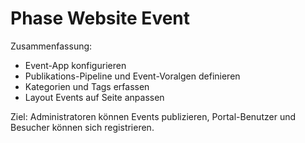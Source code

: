 # Phase Website Event

Zusammenfassung:

* Event-App konfigurieren
* Publikations-Pipeline und Event-Voralgen definieren
* Kategorien und Tags erfassen
* Layout Events auf Seite anpassen

Ziel: Administratoren können Events publizieren, Portal-Benutzer und Besucher können sich registrieren.